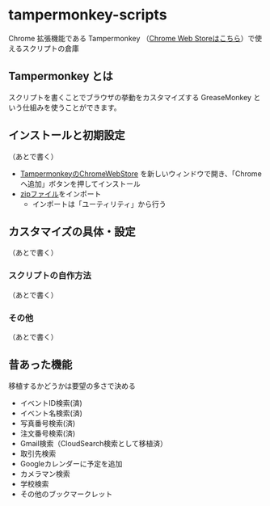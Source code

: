 # tampermonkey-scripts

Chrome 拡張機能である Tampermonkey （[Chrome Web Storeはこちら](https://chrome.google.com/webstore/detail/tampermonkey/dhdgffkkebhmkfjojejmpbldmpobfkfo/related?hl=ja)）で使えるスクリプトの倉庫

## Tampermonkey とは

スクリプトを書くことでブラウザの挙動をカスタマイズする GreaseMonkey という仕組みを使うことができます。


## インストールと初期設定

（あとで書く）

- [TampermonkeyのChromeWebStore](https://chrome.google.com/webstore/detail/tampermonkey/dhdgffkkebhmkfjojejmpbldmpobfkfo/related?hl=ja) を新しいウィンドウで開き、「Chromeへ追加」ボタンを押してインストール
- [zipファイル](https://github.com/tetsunosuke/tampermonkey-scripts/raw/dev/resources/tampermonkey-backup-chrome-2021-11-11T04-57-06-834Z.zip)をインポート
    - インポートは「ユーティリティ」から行う

## カスタマイズの具体・設定

（あとで書く）

### スクリプトの自作方法

（あとで書く）

### その他

（あとで書く）

## 昔あった機能

移植するかどうかは要望の多さで決める

- イベントID検索(済)
- イベント名検索(済)
- 写真番号検索(済)
- 注文番号検索(済)
- Gmail検索（CloudSearch検索として移植済）
- 取引先検索
- Googleカレンダーに予定を追加
- カメラマン検索
- 学校検索
- その他のブックマークレット

